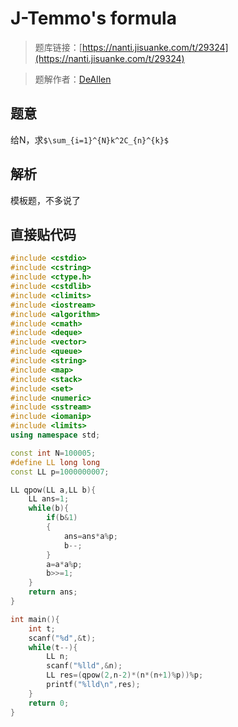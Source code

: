 # J-Temmo's formula

> 题库链接：[https://nanti.jisuanke.com/t/29324](https://nanti.jisuanke.com/t/29324)

> 题解作者：[DeAllen](https://github.com/AllenTaken)

## 题意

给N，求`$\sum_{i=1}^{N}k^2C_{n}^{k}$`

## 解析

模板题，不多说了

## 直接贴代码

```c++
#include <cstdio>
#include <cstring>
#include <ctype.h>
#include <cstdlib>
#include <climits>
#include <iostream>
#include <algorithm>
#include <cmath>
#include <deque>
#include <vector>
#include <queue>
#include <string>
#include <map>
#include <stack>
#include <set>
#include <numeric>
#include <sstream>
#include <iomanip>
#include <limits>
using namespace std;

const int N=100005;
#define LL long long
const LL p=1000000007;

LL qpow(LL a,LL b){
    LL ans=1;
    while(b){
        if(b&1)
        {
            ans=ans*a%p;
            b--;
        }
        a=a*a%p;
        b>>=1;
    }
    return ans;
}

int main(){
    int t;
    scanf("%d",&t);
    while(t--){
        LL n;
        scanf("%lld",&n);
        LL res=(qpow(2,n-2)*(n*(n+1)%p))%p;
        printf("%lld\n",res);
    }
    return 0;
}
```